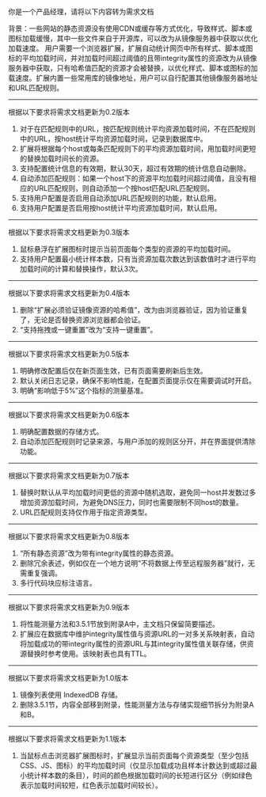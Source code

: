 你是一个产品经理，请将以下内容转为需求文档

背景：一些网站的静态资源没有使用CDN或缓存等方式优化，导致样式、脚本或图标加载缓慢，其中一些文件来自于开源库，可以改为从镜像服务器中获取以优化加载速度。
用户需要一个浏览器扩展，扩展自动统计网页中所有样式、脚本或图标的平均加载时间，并对加载时间超过阈值的且带integrity属性的资源改为从镜像服务器中获取，只有哈希值匹配的资源才会被替换，以优化样式、脚本或图标的加载速度。扩展内置一些常用库的镜像地址，用户可以自行配置其他镜像服务器地址和URL匹配规则。

---
根据以下要求将需求文档更新为0.2版本
1. 对于在匹配规则中的URL，按匹配规则统计平均资源加载时间，不在匹配规则中的URL，按host统计平均资源加载时间，记录到数据库中。
2. 扩展将根据每个host或每条匹配规则下的平均资源加载时间，用加载时间更短的替换加载时间长的资源。
3. 支持配置统计信息的有效期，默认30天，超过有效期的统计信息自动删除。
4. 自动添加匹配规则：如果一个host下的资源平均加载时间超过阈值，且没有相应的URL匹配规则，则自动添加一个按host匹配URL匹配规则。
5. 支持用户配置是否启用自动添加URL匹配规则的功能，默认启用。
6. 支持用户配置是否启用按host统计平均资源加载时间，默认启用。

---
根据以下要求将需求文档更新为0.3版本
1. 鼠标悬浮在扩展图标时提示当前页面每个类型的资源的平均加载时间。
2. 支持用户配置最小统计样本数，只有当资源加载次数达到该数值时才进行平均加载时间的计算和替换操作，默认3次。

---
根据以下要求将需求文档更新为0.4版本
1. 删除“扩展必须验证镜像资源的哈希值”，改为由浏览器验证，因为验证重复了，无论是否替换资源浏览器都会验证。
2. “支持拖拽或一键重置”改为“支持一键重置”。

---
根据以下要求将需求文档更新为0.5版本
1. 明确修改配置后仅在新页面生效，已有页面需要刷新后生效。
2. 默认关闭日志记录，确保不影响性能，在配置页面提示仅在需要调试时开启。
3. 明确“影响低于5%”这个指标的测量基准。

---
根据以下要求将需求文档更新为0.6版本
1. 明确配置数据的存储方式。
2. 自动添加匹配规则时记录来源，与用户添加的规则区分开，并在界面提供清除功能。

---
根据以下要求将需求文档更新为0.7版本
1. 替换时默认从平均加载时间更低的资源中随机选取，避免同一host并发数过多增加资源加载时间，为避免DNS压力，同时也需要限制不同host的数量。
2. URL匹配规则支持仅作用于指定资源类型。

---
根据以下要求将需求文档更新为0.8版本
1. “所有静态资源”改为带有integrity属性的静态资源。
2. 删除冗余表述，例如仅在一个地方说明“不将数据上传至远程服务器”就行，无需重复强调。
3. 多行代码块应标注语言。

---
根据以下要求将需求文档更新为0.9版本
1. 将性能测量方法和3.5.1节放到附录A中，主文档只保留简要描述。
2. 扩展应在数据库中维护integrity属性值与资源URL的一对多关系映射表，自动将加载成功的带integrity属性的资源URL与其integrity属性值关联存储，供资源替换时参考使用。该映射表也具有TTL。

---
根据以下要求将需求文档更新为1.0版本
1. 镜像列表使用 IndexedDB 存储。
2. 删除3.5.1节，内容全部移到附录，性能测量方法与存储实现细节拆分为附录A和B。

---
根据以下要求将需求文档更新为1.1版本
1. 当鼠标点击浏览器扩展图标时，扩展显示当前页面每个资源类型（至少包括CSS、JS、图标）的平均加载时间（仅显示加载成功且样本计数达到或超过最小统计样本数的条目），时间的颜色根据加载时间的长短进行区分（例如绿色表示加载时间较短，红色表示加载时间较长）。